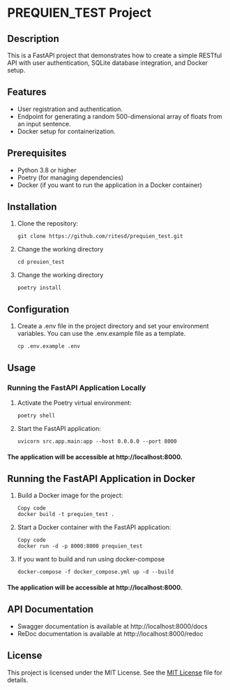 # PREQUIEN_TEST Project

## Description

This is a FastAPI project that demonstrates how to create a simple RESTful API with user authentication, SQLite database integration, and Docker setup.

## Features

- User registration and authentication.
- Endpoint for generating a random 500-dimensional array of floats from an input sentence.
- Docker setup for containerization.

## Prerequisites

- Python 3.8 or higher
- Poetry (for managing dependencies)
- Docker (if you want to run the application in a Docker container)

## Installation

1. Clone the repository:

   ```shell
   git clone https://github.com/ritesd/prequien_test.git

2. Change the working directory
   ```shell
   cd preuien_test

3. Change the working directory
   ```shell
   poetry install

## Configuration

1. Create a .env file in the project directory and set your environment variables. You can use the .env.example file as a template.
	```shell
	cp .env.example .env

## Usage

### Running the FastAPI Application Locally
1. Activate the Poetry virtual environment:
	```shell
	poetry shell

2. Start the FastAPI application:
	```shell
	uvicorn src.app.main:app --host 0.0.0.0 --port 8000

#### The application will be accessible at http://localhost:8000.

## Running the FastAPI Application in Docker

1. Build a Docker image for the project:

	```shell
	Copy code
	docker build -t prequien_test .

2. Start a Docker container with the FastAPI application:

	```shell
	Copy code
	docker run -d -p 8000:8000 prequien_test

3. If you want to build and run using docker-compose

	```shell
	docker-compose -f docker_compose.yml up -d --build

#### The application will be accessible at http://localhost:8000.

## API Documentation
- Swagger documentation is available at http://localhost:8000/docs
- ReDoc documentation is available at http://localhost:8000/redoc

## License
This project is licensed under the MIT License. See the [MIT License](LICENSE)
 file for details.